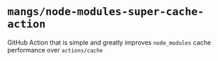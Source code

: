 # `mangs/node-modules-super-cache-action`

GitHub Action that is simple and greatly improves `node_modules` cache performance over `actions/cache`
